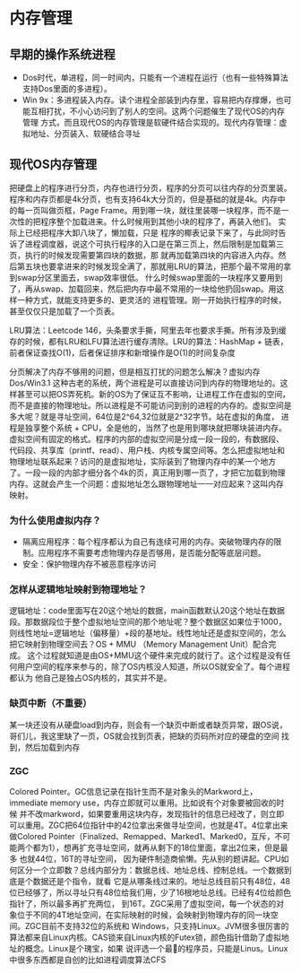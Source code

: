 # 内存管理

## 早期的操作系统进程
- Dos时代，单进程，同一时间内，只能有一个进程在运行（也有一些特殊算法支持Dos里面的多进程）。
- Win 9x：多进程装入内存。读个进程全部装到内存里，容易把内存撑爆，也可能互相打扰，不小心访问到了别人的空间。这两个问题催生了现代OS的内存管理
          方式，而且现代OS的内存管理是软硬件结合实现的。现代内存管理：虚拟地址、分页装入、软硬结合寻址
## 现代OS内存管理
把硬盘上的程序进行分页，内存也进行分页，程序的分页可以往内存的分页里装。程序和内存页都是4k分页，也有支持64k大分页的，但是基础的就是4k。内存中
的每一页叫做页框，Page Frame。用到哪一块，就往里装哪一块程序，而不是一次性的把程序整个加载进来。什么时候用到其他小块的程序了，再装入他们。
实际上已经把程序大卸八块了，懒加载，只是
程序的椰表记录下来了，与此同时告诉了进程调度器，说这个可执行程序的入口是在第三页上，然后限制是加载第三页，执行的时候发现需要第四块的数据，那
就再加载第四块的内容进入内存。然后第五块也要拿进来的时候发现全满了，那就用LRU的算法，把那个最不常用的拿到swap分区里面去，swap效率很低。
什么时候swap里面的一块程序又要用到了，再从swap、加载回来，然后把内存中最不常用的一块给他扔回swap。用这样一种方式，就能支持更多的、更灵活的
进程管理。刚一开始执行程序的时候，甚至仅仅只是加载了一个页表。  

LRU算法：Leetcode 146，头条要求手撕，阿里去年也要求手撕。所有涉及到缓存的时候，都有LRU和LFU算法进行缓存清除。LRU的算法：HashMap + 链表，
前者保证查找O(1)，后者保证排序和新增操作是O(1)的时间复杂度   

分页解决了内存不够用的问题，但是相互打扰的问题怎么解决？虚拟内存  
Dos/Win3.1 这种古老的系统，两个进程是可以直接访问到内存的物理地址的。这样甚至可以把OS弄死机。新的OS为了保证互不影响，让进程工作在虚拟的空间，
而不是直接的物理地址。所以进程是不可能访问到别的进程的内存的。虚拟空间是多大呢？就是寻址空间，64位是2^64,32位就是2^32字节。站在虚拟的角度，
进程是独享整个系统 + CPU，全是他的，当然了也是用到哪块就把哪块装进内存。虚拟空间有固定的格式。程序的内部的虚拟空间是分成一段一段的，有数据段、
代码段、共享库（printf、read）、用户栈、内核专属空间等。怎么把虚拟地址和物理地址联系起来？访问的是虚拟地址，实际装到了物理内存中的某一个地方
了。一段一段的内部才细分各个4k的页，真正用到哪一页了，才把它加载到物理内存。这就会产生一个问题：虚拟地址怎么跟物理地址一一对应起来？这叫内存
映射。

### 为什么使用虚拟内存？
- 隔离应用程序：每个程序都认为自己有连续可用的内存。突破物理内存的限制。应用程序不需要考虑物理内存是否够用，是否能分配等底层问题。
- 安全：保护物理内存不被恶意程序访问

### 怎样从逻辑地址映射到物理地址？
逻辑地址：code里面写在20这个地址的数据，main函数默认20这个地址在数据段。那数据段位于整个虚拟地址空间的那个地址呢？整个数据区如果位于1000，
则线性地址=逻辑地址（偏移量）+段的基地址。线性地址还是虚拟空间的，怎么把它映射到物理空间去？OS + MMU （Memory Management Unit）配合完成。
这个过程就知道是由OS+MMU这个硬件来完成的就行了。这个过程是没有任何用户空间的程序来参与的，除了OS内核没人知道，所以OS就安全了。每个进程都认为
他自己是独占OS内核的，其实并不是。

### 缺页中断（不重要）
某一块还没有从硬盘load到内存，则会有一个缺页中断或者缺页异常，跟OS说，哥们儿，我这里缺了一页，OS就会找到页表，把缺的页码所对应的硬盘的空间
找到，然后加载到内存

### ZGC
Colored Pointer。GC信息记录在指针生而不是对象头的Markword上，immediate memory use，内存立即就可以重用。比如说有个对象要被回收的时候
并不改markword，如果要重用这块内存，发现指针的信息已经改了，则立即可以重用。ZGC把64位指针中的42位拿出来做寻址空间，也就是4T。4位拿出来做Colored 
Pointer（Finalized、Remapped、Marked1、Marked0，互斥，不可能两个都为1），想再扩充寻址空间，就再从剩下的18位里面，拿出2位来，但是最多
也就44位，16T的寻址空间，
因为硬件制造商偷懒。先从别的题讲起。CPU如何区分一个立即数？总线内部分为：数据总线、地址总线、控制总线。一个数据到底是个数据还是个指令，就看
它是从哪条线过来的。地址总线目前只有48位，48位已经够了，所以寻址只有48位给我们用，少了16根地址总线。已经有4位给颜色指针了，所以最多再扩充两位，
到16T。ZGC采用了虚拟空间，每一个状态的对象位于不同的4T地址空间，在实际映射的时候，会映射到物理内存的同一块空间。ZGC目前不支持32位的系统和
Windows，只支持Linux。JVM很多很厉害的算法都来自Linux内核。CAS锁来自Linux内核的Futex锁，颜色指针借助了虚拟地址的概念。Linux是个瑰宝，如果
说评选一个最🐂的程序员，只能是Linus。Linux中很多东西都是自创的比如进程调度算法CFS
